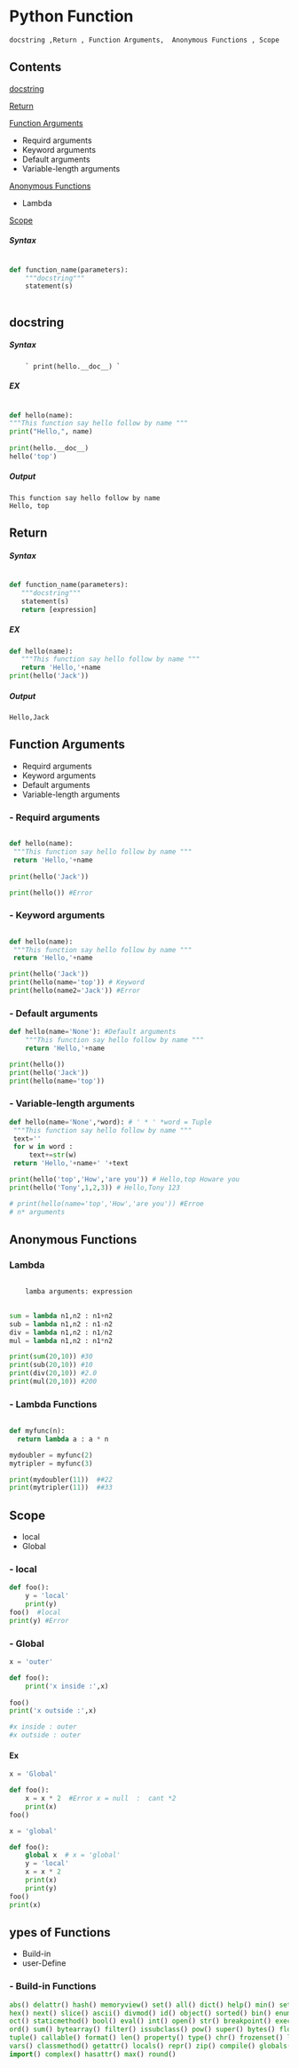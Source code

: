 # Python Function
` docstring ,Return , Function Arguments,  Anonymous Functions , Scope `
## Contents
[docstring](#docstring)
    
[Return](#Return)
    
[Function Arguments](#Function-Arguments) 
   - Requird arguments
   - Keyword arguments
   - Default arguments
   - Variable-length arguments
   
[Anonymous Functions](#Anonymous-Functions)
 - Lambda
    
[Scope](#Scope)
##### Syntax
```python

def function_name(parameters):
    """docstring"""
    statement(s)
        
```

## docstring
##### Syntax
        ` print(hello.__doc__) `
 
##### EX
```python

def hello(name):
"""This function say hello follow by name """
print("Hello,", name)
    
print(hello.__doc__)
hello('top')

 ```
 ##### Output
 ```
This function say hello follow by name 
Hello, top
 ```
 ## Return
 ##### Syntax
 ```python

def function_name(parameters):
    """docstring"""
    statement(s)
    return [expression]

 ```
 ##### EX
 ```python
def hello(name):
    """This function say hello follow by name """
    return 'Hello,'+name
print(hello('Jack'))
 ```
 ##### Output
 ```
Hello,Jack
 ```
 
 ## Function Arguments
 
   - Requird arguments
   - Keyword arguments
   - Default arguments
   - Variable-length arguments
   
   ### - Requird arguments
   ```python
   
def hello(name):
    """This function say hello follow by name """
    return 'Hello,'+name
    
print(hello('Jack'))

print(hello()) #Error
   
   ```
   ### - Keyword arguments
   ```python
   
def hello(name):
    """This function say hello follow by name """
    return 'Hello,'+name

print(hello('Jack'))
print(hello(name='top')) # Keyword
print(hello(name2='Jack')) #Error
   ```
   ### - Default arguments
```python
def hello(name='None'): #Default arguments
    """This function say hello follow by name """
    return 'Hello,'+name

print(hello())
print(hello('Jack'))
print(hello(name='top'))
```
   ### - Variable-length arguments
   ```python
   def hello(name='None',*word): # ' * ' *word = Tuple
    """This function say hello follow by name """
    text=''
    for w in word :
        text+=str(w)
    return 'Hello,'+name+' '+text

print(hello('top','How','are you')) # Hello,top Howare you
print(hello('Tony',1,2,3)) # Hello,Tony 123

# print(hello(name='top','How','are you')) #Erroe
# n* arguments
   
   ```
   ## Anonymous Functions
   ### Lambda
```python
    
    lamba arguments: expression
    
```
```python
sum = lambda n1,n2 : n1+n2
sub = lambda n1,n2 : n1-n2
div = lambda n1,n2 : n1/n2
mul = lambda n1,n2 : n1*n2

print(sum(20,10)) #30
print(sub(20,10)) #10
print(div(20,10)) #2.0
print(mul(20,10)) #200

```
   ### - Lambda Functions
```python
   
def myfunc(n):
  return lambda a : a * n

mydoubler = myfunc(2)
mytripler = myfunc(3)

print(mydoubler(11))  ##22
print(mytripler(11))  ##33
   ```
## Scope
- local
- Global
### - local
```python
def foo():
    y = 'local'
    print(y)
foo()  #local
print(y) #Error

```
### - Global
```python
x = 'outer'

def foo():
    print('x inside :',x)
    
foo()
print('x outside :',x)

#x inside : outer
#x outside : outer
```
#### Ex

```python
x = 'Global'

def foo():
    x = x * 2  #Error x = null  :  cant *2
    print(x)
foo()
```
```python
x = 'global'

def foo():
    global x  # x = 'global'
    y = 'local'
    x = x * 2
    print(x)
    print(y)
foo()
print(x)

```
## ypes of Functions
- Build-in
- user-Define
### - Build-in Functions
```python
abs() delattr() hash() memoryview() set() all() dict() help() min() setattr() any() dir() 
hex() next() slice() ascii() divmod() id() object() sorted() bin() enumerate() input() 
oct() staticmethod() bool() eval() int() open() str() breakpoint() exec() isinstance() 
ord() sum() bytearray() filter() issubclass() pow() super() bytes() float() iter() print() 
tuple() callable() format() len() property() type() chr() frozenset() list() range()
vars() classmethod() getattr() locals() repr() zip() compile() globals() map() reversed()
import() complex() hasattr() max() round()

```
